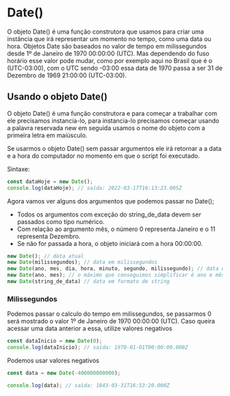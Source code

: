 # Date()

O objeto Date() é uma função construtora que usamos para criar uma instância que irá representar um momento no tempo, como uma data ou hora. Objetos Date são baseados no valor de tempo em milissegundos desde 1º de Janeiro de 1970 00:00:00 (UTC). Mas dependendo do fuso horário esse valor pode mudar, como por exemplo aqui no Brasil que é o (UTC-03:00), com o UTC sendo -03:00 essa data de 1970 passa a ser 31 de Dezembro de 1969 21:00:00 (UTC-03:00).

## Usando o objeto Date()

O objeto Date() é uma função construtora e para começar a trabalhar com ele precisamos instancia-lo, para instancia-lo precisamos começar usando a palavra reservada new em seguida usamos o nome do objeto com a primeira letra em maiúsculo.

Se usarmos o objeto Date() sem passar argumentos ele irá retornar a a data e a hora do computador no momento em que o script foi executado.

Sintaxe:

```js
const dataHoje = new Date();
console.log(dataHoje); // saída: 2022-03-17T16:13:23.005Z
```

Agora vamos ver alguns dos argumentos que podemos passar no Date();

* Todos os argumentos com exceção do string_de_data devem ser passados como tipo numérico.
* Com relação ao argumento mês, o número 0 representa Janeiro e o 11 representa Dezembro.
* Se não for passada a hora, o objeto iniciará com a hora 00:00:00.

```js
new Date(); // data atual
new Date(milissegundos); // data em milissegundos
new Date(ano, mes, dia, hora, minuto, segundo, milissegundo); // data em números, cortamos o 0 a esquerda.
new Date(ano, mes); // o máximo que conseguimos simplificar é ano e mês.
new Date(string_de_data) // data em formato de string
```

### Milissegundos

Podemos passar o calculo do tempo em milissegundos, se passarmos 0 será mostrado o valor 1º de Janeiro de 1970 00:00:00 (UTC). Caso queira acessar uma data anterior a essa, utilize valores negativos

```js
const dataInicio = new Date(0);
console.log(dataInicio); // saída: 1970-01-01T00:00:00.000Z
```

Podemos usar valores negativos

```js
const data = new Date(-400000000000);

console.log(data); // saída: 1843-03-31T16:53:20.000Z
```
